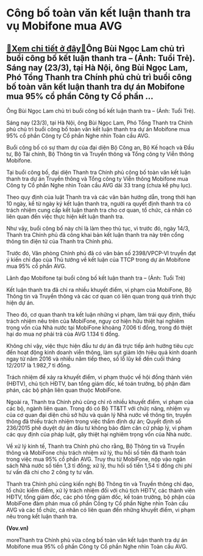 Công bố toàn văn kết luận thanh tra vụ Mobifone mua AVG
=======================================================

[:gift:Xem chi tiết ở đây:gift:](https://hddtvn.com/cong-bo-toan-van-ket-luan-thanh-tra-vu-mobifone-mua-avg/)Ông Bùi Ngọc Lam chủ trì buổi công bố kết luận thanh tra – (Ảnh: Tuổi Trẻ). Sáng nay (23/3), tại Hà Nội, ông Bùi Ngọc Lam, Phó Tổng Thanh tra Chính phủ chủ trì buổi công bố toàn văn kết luận thanh tra dự án Mobifone mua 95% cổ phần Công ty Cổ phần …
---------------------------------------------------------------------------------------------------------------------------------------------------------------------------------------------------------------------------------------------------------







 






 Ông Bùi Ngọc Lam chủ trì buổi công bố kết luận thanh tra – (Ảnh: Tuổi Trẻ). 


Sáng nay (23/3), tại Hà Nội, ông Bùi Ngọc Lam, Phó Tổng Thanh tra Chính phủ chủ trì buổi công bố toàn văn kết luận thanh tra dự án Mobifone mua 95% cổ phần Công ty Cổ phần Nghe nhìn Toàn cầu AVG.


Buổi công bố có sự tham dự của đại diện Bộ Công an, Bộ Kế hoạch và Đầu tư, Bộ Tài chính, Bộ Thông tin và Truyền thông và Tổng công ty Viễn thông Mobifone.


Tại buổi công bố, đại diện Thanh tra Chính phủ công bố toàn văn kết luận thanh tra dự án Truyền thông và Tổng công ty Viễn thông Mobifone mua Công ty Cổ phần Nghe nhìn Toàn cầu AVG dài 33 trang (chưa kể phụ lục).


Theo quy định của luật Thanh tra và các văn bản hướng dẫn, trong thời hạn 10 ngày, kể từ ngày ký kết luận thanh tra, người ra quyết định thanh tra có trách nhiệm cung cấp kết luận thanh tra cho cơ quan, tổ chức, cá nhân có liên quan đến việc thực hiện kết luận thanh tra.


Như vậy, buổi công bố này chỉ là làm theo thủ tục, vì trước đó, ngày 14/3, Thanh tra Chính phủ đã công khai bản kết luận thanh tra này trên cổng thông tin điện tử của Thanh tra Chính phủ.


Trước đó, Văn phòng Chính phủ đã có văn bản số 2398/VPCP-VI truyền đạt ý kiến chỉ đạo của Thủ tướng về kết luận của TTCP trong dự án Mobifone mua 95% cổ phần AVG.










 






 


Lãnh đạo Mobifone tại buổi công bố kết luận thanh tra – (Ảnh: Tuổi Trẻ)


 







Kết luận thanh tra đã chỉ ra nhiều khuyết điểm, vi phạm của MobiFone, Bộ Thông tin và Truyền thông và các cơ quan có liên quan trong quá trình thực hiện dự án.


Theo đó, cơ quan thanh tra kết luận những vi phạm, làm trái quy định, thiếu trách nhiệm nêu trên của MobiFone, nguy cơ hiện hữu thiệt hại nghiêm trọng vốn của Nhà nước tại MobiFone khoảng 7.006 tỉ đồng, trong đó thiệt hại do mua nợ phải trả của AVG 1.134 tỉ đồng.


Không chỉ vậy, việc thực hiện đầu tư dự án đã trực tiếp ảnh hưởng tiêu cực đến hoạt động kinh doanh viễn thông, làm sụt giảm lớn hiệu quả kinh doanh ngay từ năm 2016 và nhiều năm tiếp theo, số lỗ lũy kế đến cuối tháng 12/2017 là 1.982,7 tỉ đồng.


Trách nhiệm để xảy ra khuyết điểm, vi phạm thuộc về hội đồng thành viên (HĐTV), chủ tịch HĐTV, ban tổng giám đốc, kế toán trưởng, bộ phận đàm phán, các bộ phận liên quan thuộc MobiFone.


Ngoài ra, Thanh tra Chính phủ cũng chỉ rõ nhiều khuyết điểm, vi phạm của các bộ, ngành liên quan. Trong đó có Bộ TT&TT với chức năng, nhiệm vụ của cơ quan đại diện chủ sở hữu và quản lý Nhà nước về thông tin, truyền thông đã thiếu trách nhiệm trong việc thẩm định dự án; Quyết định số 236/2015 phê duyệt dự án đầu tư không bảo đảm căn cứ pháp lý, vi phạm các quy định của pháp luật, gây thiệt hại nghiêm trọng vốn của Nhà nước.


Về xử lý kinh tế, Thanh tra Chính phủ cho rằng, Bộ Thông tin và Truyền thông và MobiFone chịu trách nhiệm xử lý, thu hồi số tiền đã thanh toán trong việc mua 95% cổ phần AVG. Truy thu từ MobiFone, nộp vào ngân sách Nhà nước số tiền 1,3 tỉ đồng; xử lý, thu hồi số tiền 1,54 tỉ đồng chi phí tư vấn đã chi cho 2 công ty tư vấn.


Thanh tra Chính phủ cũng kiến nghị Bộ Thông tin và Truyền thông chỉ đạo, tổ chức kiểm điểm, xử lý trách nhiệm đối với chủ tịch HĐTV, các thành viên HĐTV, tổng giám đốc, các phó tổng giám đốc, kế toán trưởng, bộ phận của MobiFone đàm phán mua cổ phần Công ty Cổ phần Nghe nhìn Toàn cầu AVG và các tổ chức, cá nhân có liên quan đến những khuyết điểm, vi phạm nêu trong kết luận thanh tra.




**(Vov.vn)**



moreThanh tra Chính phủ vừa công bố toàn văn kết luận thanh tra dự án Mobifone mua 95% cổ phần Công ty Cổ phần Nghe nhìn Toàn cầu AVG.

